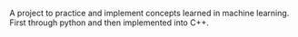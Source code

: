 A project to practice and implement concepts learned in machine learning. First through python and then implemented into C++.
